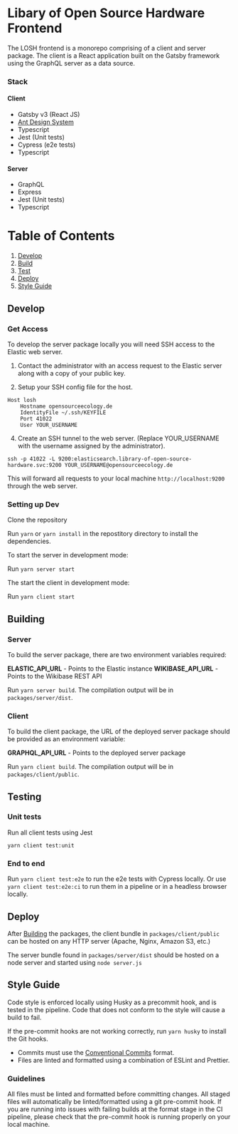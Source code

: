 # Libary of Open Source Hardware Frontend

The LOSH frontend is a monorepo comprising of a client and server package. The client is a React application built on the Gatsby framework using the GraphQL server as a data source.

### Stack

#### Client

- Gatsby v3 (React JS)
- [Ant Design System](https://ant.design/components/overview/)
- Typescript
- Jest (Unit tests)
- Cypress (e2e tests)
- Typescript

#### Server

- GraphQL
- Express
- Jest (Unit tests)
- Typescript

# Table of Contents

1. [Develop](#develop)
2. [Build](#build)
3. [Test](#test)
4. [Deploy](#deploy)
5. [Style Guide](#style-guide)

## Develop

### Get Access

To develop the server package locally you will need SSH access to the Elastic web server.

1. Contact the administrator with an access request to the Elastic server along with a copy of your public key.

2. Setup your SSH config file for the host.

```
Host losh
    Hostname opensourceecology.de
    IdentityFile ~/.ssh/KEYFILE
    Port 41022
    User YOUR_USERNAME
```

4. Create an SSH tunnel to the web server. (Replace YOUR_USERNAME with the username assigned by the administrator).

`ssh -p 41022 -L 9200:elasticsearch.library-of-open-source-hardware.svc:9200 YOUR_USERNAME@opensourceecology.de`

This will forward all requests to your local machine `http://localhost:9200` through the web server.

### Setting up Dev

Clone the repository

Run `yarn` or `yarn install` in the repostitory directory to install the dependencies.

To start the server in development mode:

Run `yarn server start`

The start the client in development mode:

Run `yarn client start`

## Building

### Server

To build the server package, there are two environment variables required:

**ELASTIC_API_URL** - Points to the Elastic instance
**WIKIBASE_API_URL** - Points to the Wikibase REST API

Run `yarn server build`. The compilation output will be in `packages/server/dist`.

### Client

To build the client package, the URL of the deployed server package should be provided as an environment variable:

**GRAPHQL_API_URL** - Points to the deployed server package

Run `yarn client build`. The compilation output will be in `packages/client/public`.

## Testing

### Unit tests

Run all client tests using Jest

`yarn client test:unit`

### End to end

Run `yarn client test:e2e` to run the e2e tests with Cypress locally.
Or use `yarn client test:e2e:ci` to run them in a pipeline or in a headless browser locally.

## Deploy

After [Building](#build) the packages, the client bundle in `packages/client/public` can be hosted on any HTTP server (Apache, Nginx, Amazon S3, etc.)

The server bundle found in `packages/server/dist` should be hosted on a node server and started using `node server.js`

## Style Guide

Code style is enforced locally using Husky as a precommit hook, and is tested in the pipeline. Code that does not conform to the style will cause a build to fail.

If the pre-commit hooks are not working correctly, run `yarn husky` to install the Git hooks.

- Commits must use the [Conventional Commits](https://www.conventionalcommits.org/) format.
- Files are linted and formatted using a combination of ESLint and Prettier.

### Guidelines

All files must be linted and formatted before committing changes. All staged files will automatically be linted/formatted using a git pre-commit hook. If you are running into issues with failing builds at the format stage in the CI pipeline, please check that the pre-commit hook is running properly on your local machine.
